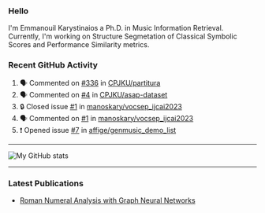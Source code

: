 ### Hello

I'm Emmanouil Karystinaios a Ph.D. in Music Information Retrieval.
Currently, I'm working on Structure Segmetation of Classical Symbolic Scores and Performance Similarity metrics.


### Recent GitHub Activity
  
<!--START_SECTION:activity-->
1. 🗣 Commented on [#336](https://github.com/CPJKU/partitura/issues/336#issuecomment-1779525808) in [CPJKU/partitura](https://github.com/CPJKU/partitura)
2. 🗣 Commented on [#4](https://github.com/CPJKU/asap-dataset/issues/4#issuecomment-1775066820) in [CPJKU/asap-dataset](https://github.com/CPJKU/asap-dataset)
3. 🔒 Closed issue [#1](https://github.com/manoskary/vocsep_ijcai2023/issues/1) in [manoskary/vocsep_ijcai2023](https://github.com/manoskary/vocsep_ijcai2023)
4. 🗣 Commented on [#1](https://github.com/manoskary/vocsep_ijcai2023/issues/1#issuecomment-1767839950) in [manoskary/vocsep_ijcai2023](https://github.com/manoskary/vocsep_ijcai2023)
5. ❗ Opened issue [#7](https://github.com/affige/genmusic_demo_list/issues/7) in [affige/genmusic_demo_list](https://github.com/affige/genmusic_demo_list)
<!--END_SECTION:activity-->

---

![My GitHub stats](https://github-readme-stats.vercel.app/api?username=manoskary&show_icons=true&theme=radical)


<!--
**manoskary/manoskary** is a ✨ _special_ ✨ repository because its `README.md` (this file) appears on your GitHub profile.

Here are some ideas to get you started:

- 🔭 I’m currently working on ...
- 🌱 I’m currently learning ...
- 👯 I’m looking to collaborate on ...
- 🤔 I’m looking for help with ...
- 💬 Ask me about ...
- 📫 How to reach me: ...
- 😄 Pronouns: ...
- ⚡ Fun fact: ...
-->

---

### Latest Publications

<!-- BLOG-POST-LIST:START -->
- [Roman Numeral Analysis with Graph Neural Networks](https://towardsdatascience.com/roman-numeral-analysis-with-graph-neural-networks-4d6140cd4c0b?source=rss-9d63e988ed0c------2)
<!-- BLOG-POST-LIST:END -->

